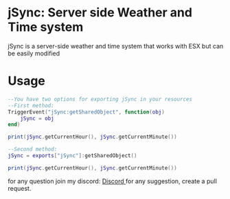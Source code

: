 # jSync: Server side Weather and Time system

jSync is a server-side weather and time system that works with ESX but can be easily modified


# Usage

```lua
--You have two options for exporting jSync in your resources
--First method:
TriggerEvent("jSync:getSharedObject", function(obj)
	jSync = obj
end)

print(jSync.getCurrentHour(), jSync.getCurrentMinute())

--Second method:
jSync = exports["jSync"]:getSharedObject()

print(jSync.getCurrentHour(), jSync.getCurrentMinute())

```

for any question join my discord:  [Discord
](https://discord.gg/DbuTNv9sqD)
for any suggestion, create a pull request.
